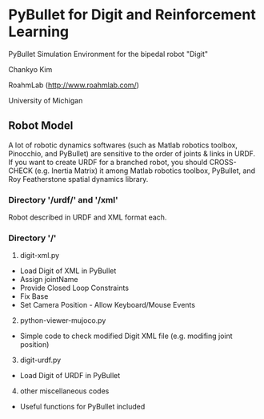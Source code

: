 # PyBullet for Digit and Reinforcement Learning

PyBullet Simulation Environment for the bipedal robot "Digit"

Chankyo Kim

RoahmLab (http://www.roahmlab.com/)

University of Michigan



## Robot Model
A lot of robotic dynamics softwares (such as Matlab robotics toolbox, Pinocchio, and PyBullet) are sensitive to the order of joints & links in URDF. If you want to create URDF for a branched robot, you should CROSS-CHECK (e.g. Inertia Matrix) it among Matlab robotics toolbox, PyBullet, and Roy Featherstone spatial dynamics library.

### Directory '/urdf/' and '/xml'
Robot described in URDF and XML format each.

### Directory '/'
1. digit-xml.py

* Load Digit of XML in PyBullet
* Assign jointName
* Provide Closed Loop Constraints
* Fix Base
* Set Camera Position - Allow Keyboard/Mouse Events

2. python-viewer-mujoco.py

* Simple code to check modified Digit XML file (e.g. modifing joint position)

3. digit-urdf.py

* Load Digit of URDF in PyBullet
  
4. other miscellaneous codes

* Useful functions for PyBullet included
